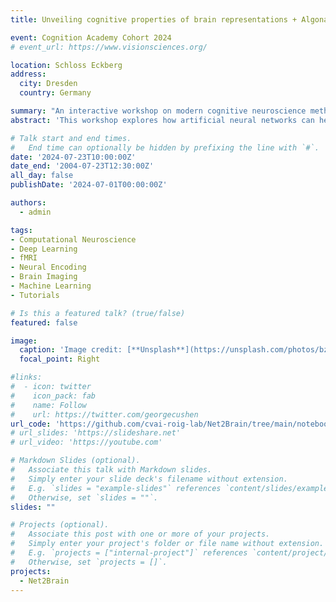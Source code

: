 ```yaml
---
title: Unveiling cognitive properties of brain representations + Algonauts hands-on tutorial

event: Cognition Academy Cohort 2024
# event_url: https://www.visionsciences.org/

location: Schloss Eckberg
address:
  city: Dresden
  country: Germany

summary: "An interactive workshop on modern cognitive neuroscience methods, featuring hands-on tutorials with the Algonauts 2023 challenge and language-based fMRI analysis."
abstract: 'This workshop explores how artificial neural networks can help us understand information processing in the brain. Starting with theoretical foundations of modern cognitive neuroscience methods, including representational similarity analysis and encoding models. Then, through two hands-on tutorials, participants will apply these concepts to real data: First, using the Algonauts 2023 challenge to predict brain responses in visual areas, and second, analyzing fMRI patterns of people reading Harry Potter to understand how our brains process language.'

# Talk start and end times.
#   End time can optionally be hidden by prefixing the line with `#`.
date: '2024-07-23T10:00:00Z'
date_end: '2004-07-23T12:30:00Z'
all_day: false
publishDate: '2024-07-01T00:00:00Z'

authors:
  - admin

tags:
- Computational Neuroscience
- Deep Learning
- fMRI
- Neural Encoding
- Brain Imaging
- Machine Learning
- Tutorials

# Is this a featured talk? (true/false)
featured: false

image:
  caption: 'Image credit: [**Unsplash**](https://unsplash.com/photos/bzdhc5b3Bxs)'
  focal_point: Right

#links:
#  - icon: twitter
#    icon_pack: fab
#    name: Follow
#    url: https://twitter.com/georgecushen
url_code: 'https://github.com/cvai-roig-lab/Net2Brain/tree/main/notebooks/Workshops'
# url_slides: 'https://slideshare.net'
# url_video: 'https://youtube.com'

# Markdown Slides (optional).
#   Associate this talk with Markdown slides.
#   Simply enter your slide deck's filename without extension.
#   E.g. `slides = "example-slides"` references `content/slides/example-slides.md`.
#   Otherwise, set `slides = ""`.
slides: ""

# Projects (optional).
#   Associate this post with one or more of your projects.
#   Simply enter your project's folder or file name without extension.
#   E.g. `projects = ["internal-project"]` references `content/project/deep-learning/index.md`.
#   Otherwise, set `projects = []`.
projects:
  - Net2Brain
---
```


<!-- {{% callout note %}}
Click on the **Slides** button above to view the built-in slides feature.
{{% /callout %}}

Slides can be added in a few ways:

- **Create** slides using Hugo Blox Builder's [_Slides_](https://docs.hugoblox.com/reference/content-types/) feature and link using `slides` parameter in the front matter of the talk file
- **Upload** an existing slide deck to `static/` and link using `url_slides` parameter in the front matter of the talk file
- **Embed** your slides (e.g. Google Slides) or presentation video on this page using [shortcodes](https://docs.hugoblox.com/reference/markdown/).

Further event details, including [page elements](https://docs.hugoblox.com/reference/markdown/) such as image galleries, can be added to the body of this page. -->
